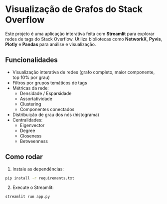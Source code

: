 # Visualização de Grafos do Stack Overflow

Este projeto é uma aplicação interativa feita com **Streamlit** para explorar redes de tags do Stack Overflow. Utiliza bibliotecas como **NetworkX**, **Pyvis**, **Plotly** e **Pandas** para análise e visualização.

## Funcionalidades

- Visualização interativa de redes (grafo completo, maior componente, top 10% por grau)
- Filtros por grupos temáticos de tags
- Métricas da rede:
  - Densidade / Esparsidade
  - Assortatividade
  - Clustering
  - Componentes conectados
- Distribuição de grau dos nós (histograma)
- Centralidades:
  - Eigenvector
  - Degree
  - Closeness
  - Betweenness

## Como rodar

1. Instale as dependências:

```bash
pip install -r requirements.txt
```

2. Execute o Streamlit:

```bash
streamlit run app.py
```